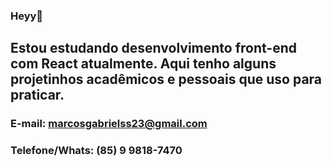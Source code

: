 ### Heyy👋

## Estou estudando desenvolvimento front-end com React atualmente. Aqui tenho alguns projetinhos acadêmicos e pessoais que uso para praticar.

### E-mail: marcosgabrielss23@gmail.com
### Telefone/Whats: (85) 9 9818-7470

<!--
**gabriel-santi/gabriel-santi** is a ✨ _special_ ✨ repository because its `README.md` (this file) appears on your GitHub profile.

Here are some ideas to get you started:

- 🔭 I’m currently working on ...
- 🌱 I’m currently learning ...
- 👯 I’m looking to collaborate on ...
- 🤔 I’m looking for help with ...
- 💬 Ask me about ...
- 📫 How to reach me: ...
- 😄 Pronouns: ...
- ⚡ Fun fact: ...
-->
